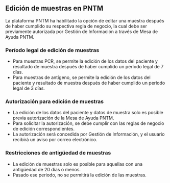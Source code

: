 ## Edición de muestras en PNTM

La plataforma PNTM ha habilitado la opción de editar una muestra después de haber cumplido su respectiva regla de negocio, la cual debe ser previamente autorizada por Gestión de Información a través de Mesa de Ayuda PNTM.

### Período legal de edición de muestras

-   Para muestras PCR, se permite la edición de los datos del paciente y resultado de muestra después de haber cumplido un período legal de 7 días.
-   Para muestras de antígeno, se permite la edición de los datos del paciente y resultado de muestra después de haber cumplido un período legal de 3 días.

### Autorización para edición de muestras

-   La edición de los datos del paciente y datos de muestra solo es posible previa autorización de la Mesa de Ayuda PNTM.
-   Para solicitar la autorización, se debe cumplir con las reglas de negocio de edición correspondientes.
-   La autorización será concedida por Gestión de Información, y el usuario recibirá un aviso por correo electrónico.

### Restricciones de antigüedad de muestras

-   La edición de muestras solo es posible para aquellas con una antigüedad de 20 días o menos.
-   Pasado ese periodo, no se permitirá la edición de las muestras.